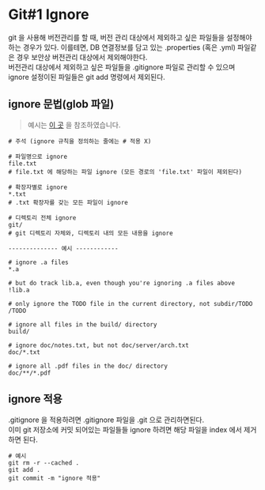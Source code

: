 # Git#1 Ignore
git 을 사용해 버전관리를 할 때, 버전 관리 대상에서 제외하고 싶은 파일들을 설정해야하는 경우가 있다. 이를테면, DB 연결정보를 담고 있는 .properties (혹은 .yml) 파일같은 경우 보안상 버전관리 대상에서 제외해야한다.    
버전관리 대상에서 제외하고 싶은 파일들을 .gitignore 파일로 관리할 수 있으며 ignore 설정이된 파일들은 git add 명령에서 제외된다. 


## ignore 문법(glob 파일)
> 예시는 [이 곳](https://nesoy.github.io/articles/2017-01/Git-Ignore) 을 참조하였습니다.
```
# 주석 (ignore 규칙을 정의하는 줄에는 # 적용 X) 

# 파일명으로 ignore
file.txt 
# file.txt 에 해당하는 파일 ignore (모든 경로의 'file.txt' 파일이 제외된다)

# 확장자별로 ignore 
*.txt
# .txt 확장자를 갖는 모든 파일이 ignore 

# 디렉토리 전체 ignore
git/ 
# git 디렉토리 자체와, 디렉토리 내의 모든 내용을 ignore 

-------------- 예시 ------------ 

# ignore .a files
*.a

# but do track lib.a, even though you're ignoring .a files above
!lib.a

# only ignore the TODO file in the current directory, not subdir/TODO
/TODO

# ignore all files in the build/ directory
build/

# ignore doc/notes.txt, but not doc/server/arch.txt
doc/*.txt

# ignore all .pdf files in the doc/ directory
doc/**/*.pdf

```

## ignore 적용 

.gitignore 을 적용하려면 .gitignore 파일을 .git 으로 관리하면된다.   
이미 git 저장소에 커밋 되어있는 파일들들 ignore 하려면 해당 파일을 index 에서 제거하면 된다.
```
# 예시 
git rm -r --cached .   
git add .             
git commit -m "ignore 적용" 
```
